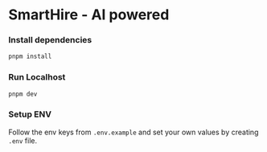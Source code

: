 # SmartHire - AI powered

### Install dependencies

```bash
pnpm install
```

### Run Localhost

```bash
pnpm dev
```

### Setup ENV

Follow the env keys from `.env.example` and set your own values by creating `.env` file.
